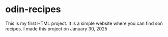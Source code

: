 # odin-recipes
This is my first HTML project. It is a simple website where you can find son recipes. I made this project on January 30, 2025